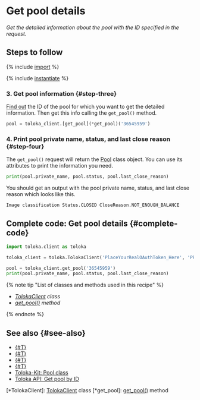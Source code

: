 # Get pool details

_Get the detailed information about the pool with the ID specified in the request._

## Steps to follow

{% include [import](../_includes/recipes/import.md) %}

{% include [instantiate](../_includes/recipes/instantiate.md) %}

### 3. Get pool information {#step-three}

[Find out](get-pools.md) the ID of the pool for which you want to get the detailed information. Then get this info calling the `get_pool()` method.

```python
pool = toloka_client.[get_pool](*get_pool)('36545959')
```

### 4. Print pool private name, status, and last close reason {#step-four}

The `get_pool()` request will return the [Pool](../reference/toloka.client.pool.Pool.md) class object. You can use its attributes to print the information you need.

```python
print(pool.private_name, pool.status, pool.last_close_reason)
```

You should get an output with the pool private name, status, and last close reason which looks like this.

```bash
Image classification Status.CLOSED CloseReason.NOT_ENOUGH_BALANCE
```

## Complete code: Get pool details {#complete-code}

```python
import toloka.client as toloka

toloka_client = toloka.TolokaClient('PlaceYourRealOAuthToken_Here', 'PRODUCTION')

pool = toloka_client.get_pool('36545959')
print(pool.private_name, pool.status, pool.last_close_reason)
```

{% note tip "List of classes and methods used in this recipe" %}

- _[TolokaClient](../reference/toloka.client.TolokaClient.md) class_
- _[get_pool()](../reference/toloka.client.TolokaClient.get_pool.md) method_

{% endnote %}

## See also {#see-also}

- [{#T}](../../guide/concepts/overview.md)
- [{#T}](learn-basics.md)
- [{#T}](use-cases.md)
- [{#T}](get-pools.md)
- [Toloka-Kit: Pool class](../reference/toloka.client.pool.Pool.md)
- [Toloka API: Get pool by ID](https://toloka.ai/docs/api/api-reference/#get-/pools/-id-)

[*TolokaClient]: [TolokaClient](../reference/toloka.client.TolokaClient.md) class
[*get_pool]: [get_pool()](../reference/toloka.client.TolokaClient.get_pool.md) method